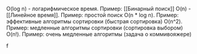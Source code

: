 O(log n) - логарифмическое время. Пример: [[Бинарный поиск]]
O(n) - [[Линейное время]]. Пример: простой поиск
O(n * log n). Пример: эффективные алгоритмы сортировки (быстрая сортировка)
O(n^2). Пример: медленные алгоритмы сортировки (сортировка выбором)
O(n!). Пример: очень медленные алгоритмы (задача о коммивояжере)


f